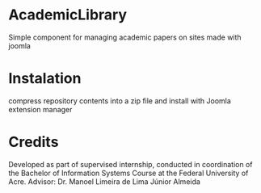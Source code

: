 # AcademicLibrary
Simple component for managing academic papers on sites made with joomla
# Instalation
compress repository contents into a zip file and install with Joomla extension manager
# Credits
Developed as part of supervised internship, conducted in coordination of the Bachelor of Information Systems Course at the Federal University of Acre.
Advisor: Dr. Manoel Limeira de Lima Júnior Almeida
